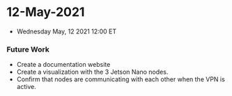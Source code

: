 # 12-May-2021

* Wednesday May, 12 2021 12:00 ET

### Future Work

* Create a documentation website
* Create a visualization with the 3 Jetson Nano nodes.
* Confirm that nodes are communicating with each other when the VPN is active.